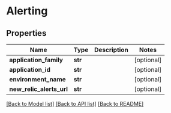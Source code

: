 # Alerting

## Properties
Name | Type | Description | Notes
------------ | ------------- | ------------- | -------------
**application_family** | **str** |  | [optional] 
**application_id** | **str** |  | [optional] 
**environment_name** | **str** |  | [optional] 
**new_relic_alerts_url** | **str** |  | [optional] 

[[Back to Model list]](../README.md#documentation-for-models) [[Back to API list]](../README.md#documentation-for-api-endpoints) [[Back to README]](../README.md)


